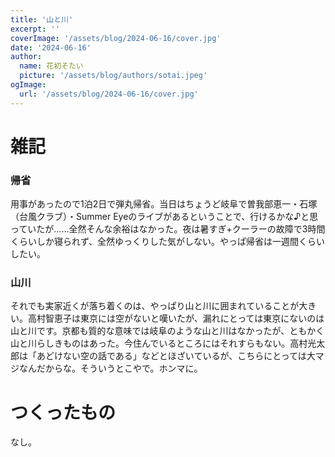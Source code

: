 ```yaml
---
title: '山と川'
excerpt: ''
coverImage: '/assets/blog/2024-06-16/cover.jpg'
date: '2024-06-16'
author:
  name: 花初そたい
  picture: '/assets/blog/authors/sotai.jpeg'
ogImage:
  url: '/assets/blog/2024-06-16/cover.jpg'
---
```

# 雑記
### 帰省
用事があったので1泊2日で弾丸帰省。当日はちょうど岐阜で曽我部恵一・石塚（台風クラブ）・Summer Eyeのライブがあるということで、行けるかな♪と思っていたが……全然そんな余裕はなかった。夜は暑すぎ+クーラーの故障で3時間くらいしか寝られず、全然ゆっくりした気がしない。やっぱ帰省は一週間くらいしたい。

### 山川
それでも実家近くが落ち着くのは、やっぱり山と川に囲まれていることが大きい。高村智恵子は東京には空がないと嘆いたが、漏れにとっては東京にないのは山と川です。京都も質的な意味では岐阜のような山と川はなかったが、ともかく山と川らしきものはあった。今住んでいるところにはそれすらもない。高村光太郎は「あどけない空の話である」などとほざいているが、こちらにとっては大マジなんだからな。そういうとこやで。ホンマに。

# つくったもの
なし。